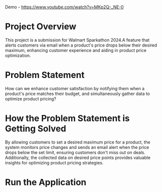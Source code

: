 Demo - https://www.youtube.com/watch?v=MKp2Q-_NE-0 

# Project Overview 
This project is a submission for Walmart Sparkathon 2024.A feature that alerts customers via email when a product's price drops below their desired maximum, enhancing customer experience and aiding in product price optimization.

# Problem Statement
How can we enhance customer satisfaction by notifying them when a product's price matches their budget, and simultaneously gather data to optimize product pricing?

# How the Problem Statement is Getting Solved
By allowing customers to set a desired maximum price for a product, the system monitors price changes and sends an email alert when the price drops below the set limit, ensuring customers don't miss out on deals. Additionally, the collected data on desired price points provides valuable insights for optimizing product pricing strategies.

# Run the Application


